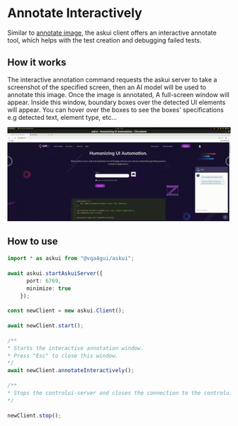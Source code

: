 
# Annotate Interactively

Similar to [annotate image](annotate-image.md), the askui client offers an interactive annotate tool, which helps with the test creation and debugging failed tests.

## How it works

The interactive annotation command requests the askui server to take a screenshot of the specified screen, then an AI model will be used to annotate this image. Once the image is annotated, A full-screen window will appear. Inside this window, boundary boxes over the detected UI elements will appear. You can hover over the boxes to see the boxes' specifications e.g detected text, element type, etc...

![Interactive Annotation](../../static/img/interactive-annotate.gif)

## How to use

```typescript
import * as askui from "@vqa4gui/askui";

await askui.startAskuiServer({
      port: 6769,
      minimize: true
    });

const newClient = new askui.Client();

await newClient.start();

/**
* Starts the interactive annotation window.
* Press "Esc" to close this window.
*/
await newClient.annotateInteractively();

/**
* Stops the controlui-server and closes the connection to the controlui-server
*/

newClient.stop();
```
